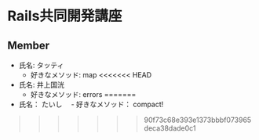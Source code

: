 # Rails共同開発講座

## Member
- 氏名: タッティ
  - 好きなメソッド: map
<<<<<<< HEAD
- 氏名: 井上国洸
  - 好きなメソッド: errors
=======
- 氏名： たいし
　- 好きなメソッド： compact!
>>>>>>> 90f73c68e393e1373bbbf073965deca38dade0c1
